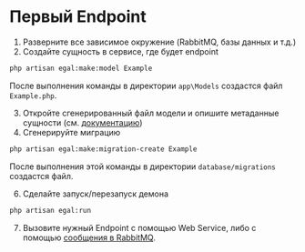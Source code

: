 # Первый Endpoint

1. Разверните все зависимое окружение (RabbitMQ, базы данных и т.д.)
2. Создайте сущность в сервисе, где будет endpoint

```bash
php artisan egal:make:model Example
```

После выполнения команды в директории `app\Models` создастся файл
`Example.php`.

3. Откройте сгенерированный файл модели и опишите метаданные сущности
   (см. [документацию](/server/metadata.md))
4. Сгенерируйте миграцию

```bash
php artisan egal:make:migration-create Example
```

После выполнения этой команды в директории `database/migrations`
создастся файл.

6. Сделайте запуск/перезапуск демона

```bash
php artisan egal:run
```

7. Вызовите нужный Endpoint с помощью Web Service, либо с помощью
   [сообщения в RabbitMQ](/concepts/request_to_server_lifecycle.md).

